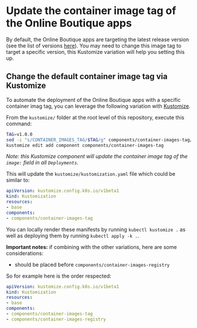 # Update the container image tag of the Online Boutique apps

By default, the Online Boutique apps are targeting the latest release version (see the list of versions [here](https://github.com/GoogleCloudPlatform/microservices-demo/releases)). You may need to change this image tag to target a specific version, this Kustomize variation will help you setting this up.

## Change the default container image tag via Kustomize

To automate the deployment of the Online Boutique apps with a specific container imag tag, you can leverage the following variation with [Kustomize](../..).

From the `kustomize/` folder at the root level of this repository, execute this command:

```bash
TAG=v1.0.0
sed -i "s/CONTAINER_IMAGES_TAG/$TAG/g" components/container-images-tag/kustomization.yaml
kustomize edit add component components/container-images-tag
```

_Note: this Kustomize component will update the container image tag of the `image:` field in all `Deployments`._

This will update the `kustomize/kustomization.yaml` file which could be similar to:

```yaml
apiVersion: kustomize.config.k8s.io/v1beta1
kind: Kustomization
resources:
- base
components:
- components/container-images-tag
```

You can locally render these manifests by running `kubectl kustomize .` as well as deploying them by running `kubectl apply -k .`.

**Important notes:** if combining with the other variations, here are some considerations:

- should be placed before `components/container-images-registry`

So for example here is the order respected:

```yaml
apiVersion: kustomize.config.k8s.io/v1beta1
kind: Kustomization
resources:
- base
components:
- components/container-images-tag
- components/container-images-registry
```
